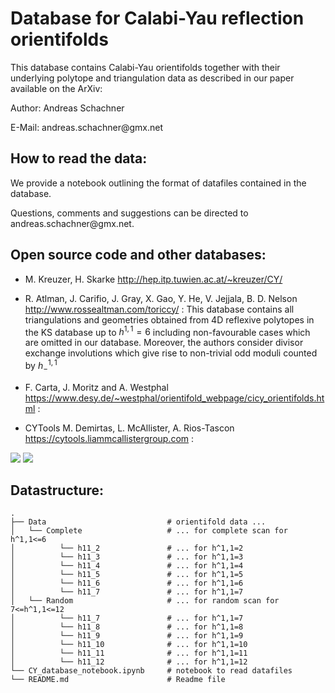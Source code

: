 # Database for Calabi-Yau reflection orientifolds

This database contains Calabi-Yau orientifolds together with their underlying polytope and triangulation data as described in our paper available on the ArXiv: 

Author: Andreas Schachner

E-Mail: &#97;&#110;&#100;&#114;&#101;&#97;&#115;&#46;&#115;&#99;&#104;&#97;&#99;&#104;&#110;&#101;&#114;&#64;&#103;&#109;&#120;&#46;&#110;&#101;&#116;


## How to read the data:

We provide a notebook outlining the format of datafiles contained in the database.

Questions, comments and suggestions can be directed to &#97;&#110;&#100;&#114;&#101;&#97;&#115;&#46;&#115;&#99;&#104;&#97;&#99;&#104;&#110;&#101;&#114;&#64;&#103;&#109;&#120;&#46;&#110;&#101;&#116;.

## Open source code and other databases:

* M. Kreuzer, H. Skarke http://hep.itp.tuwien.ac.at/~kreuzer/CY/

* R. Atlman, J. Carifio, J. Gray, X. Gao, Y. He, V. Jejjala, B. D. Nelson http://www.rossealtman.com/toriccy/ : This database contains all triangulations and geometries obtained from 4D reflexive polytopes in the KS database up to $`h^{1,1}=6`$ including non-favourable cases which are omitted in our database. Moreover, the authors consider divisor exchange involutions which give rise to non-trivial odd moduli counted by $`h^{1,1}_{-}`$

* F. Carta, J. Moritz and A. Westphal https://www.desy.de/~westphal/orientifold_webpage/cicy_orientifolds.html : 

* CYTools M. Demirtas, L. McAllister, A. Rios-Tascon https://cytools.liammcallistergroup.com :


<img src="https://latex.codecogs.com/gif.latex?s=\text { sensor reading }  " /> 

<img src="https://render.githubusercontent.com/render/math?math=x_{1,2} = \frac{-b \pm \sqrt{b^2-4ac}}{2b}">


## Datastructure:

    .
    ├── Data                           # orientifold data ...
    │   └── Complete                   # ... for complete scan for h^1,1<=6
    │          └── h11_2               # ... for h^1,1=2
    │          └── h11_3               # ... for h^1,1=3
    │          └── h11_4               # ... for h^1,1=4
    │          └── h11_5               # ... for h^1,1=5
    │          └── h11_6               # ... for h^1,1=6
    │          └── h11_7               # ... for h^1,1=7
    │   └── Random                     # ... for random scan for 7<=h^1,1<=12
    │          └── h11_7               # ... for h^1,1=7
    │          └── h11_8               # ... for h^1,1=8
    │          └── h11_9               # ... for h^1,1=9
    │          └── h11_10              # ... for h^1,1=10
    │          └── h11_11              # ... for h^1,1=11
    │          └── h11_12              # ... for h^1,1=12
    └── CY_database_notebook.ipynb     # notebook to read datafiles
    └── README.md                      # Readme file
    
    
